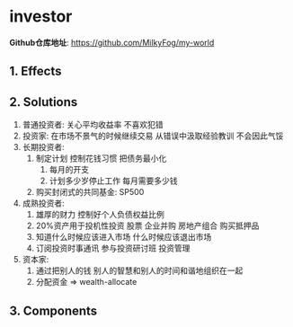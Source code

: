 # investor

**Github仓库地址**: <https://github.com/MilkyFog/my-world>

## 1. **Effects**

## 2. **Solutions**

1. 普通投资者: 关心平均收益率 不喜欢犯错
2. 投资家: 在市场不景气的时候继续交易 从错误中汲取经验教训 不会因此气馁
3. 长期投资者:
   1. 制定计划 控制花钱习惯 把债务最小化
      1. 每月的开支
      2. 计划多少岁停止工作 每月需要多少钱
   2. 购买封闭式的共同基金: SP500
4. 成熟投资者:
   1. 雄厚的财力 控制好个人负债权益比例
   2. 20%资产用于投机性投资 股票 企业并购 房地产组合 购买抵押品
   3. 知道什么时候应该进入市场 什么时候应该退出市场
   4. 订阅投资时事通讯 参与投资研讨班 投资管理
5. 资本家:
    1. 通过把别人的钱 别人的智慧和别人的时间和谐地组织在一起
    2. 分配资金 => wealth-allocate

## 3. **Components**

